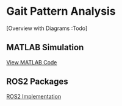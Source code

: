 # Gait Pattern Analysis

[Overview with Diagrams :Todo]
## MATLAB Simulation
[View MATLAB Code](../gait_simulation/matlab_simulation/)

## ROS2 Packages
[ROS2 Implementation](../gait_simulation/ros2_packages/)

